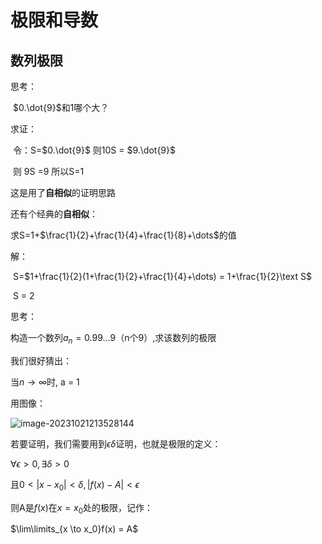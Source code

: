 # 极限和导数

## 数列极限

思考：

​	$0.\dot{9}$和1哪个大？

求证：

​	令：S=$0.\dot{9}$ 则10S = $9.\dot{9}$

​		则 9S =9 所以S=1

这是用了**自相似**的证明思路



还有个经典的**自相似**：

求S=1+$\frac{1}{2}+\frac{1}{4}+\frac{1}{8}+\dots$的值

解：

​	S=$1+\frac{1}{2}(1+\frac{1}{2}+\frac{1}{4}+\dots) = 1+\frac{1}{2}\text S$

​	S = 2

思考：

构造一个数列$a_n=0.99\dots9$（n个9）,求该数列的极限

我们很好猜出：

当$n \to \infty$时, a = 1

用图像：

![image-20231021213528144](https://cdn.jsdelivr.net/gh/YuanJieSaMa/personal-photo-house/img/202310212135374.png)

若要证明，我们需要用到$\epsilon \delta$证明，也就是极限的定义：

$\forall \epsilon>0, \exists \delta>0$

且$0<|x-x_0|<\delta,|f(x)-A|<\epsilon$

则A是$f(x)$在$x=x_0$处的极限，记作：

$\lim\limits_{x \to x_0}f(x) = A$

